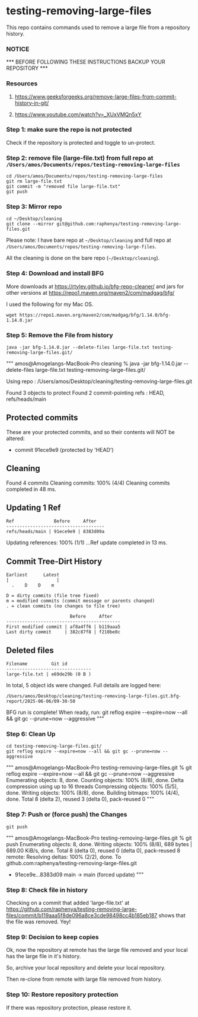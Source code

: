 # testing-removing-large-files

This repo contains commands used to remove a large file from a repository history.

### NOTICE

*** BEFORE FOLLOWING THESE INSTRUCTIONS BACKUP YOUR REPOSITORY ***

### Resources

1. https://www.geeksforgeeks.org/remove-large-files-from-commit-history-in-git/

2. https://www.youtube.com/watch?v=_XUxVMQn5xY

### Step 1: make sure the repo is not protected

Check if the repository is protected and toggle to un-protect.

### Step 2: remove file (large-file.txt) from full repo at `/Users/amos/Documents/repos/testing-removing-large-files` 

```
cd /Users/amos/Documents/repos/testing-removing-large-files
git rm large-file.txt
git commit -m "removed file large-file.txt"
git push
```

###  Step 3: Mirror repo

```
cd ~/Desktop/cleaning
git clone --mirror git@github.com:raphenya/testing-removing-large-files.git
```

Please note: I have bare repo at `~/Desktop/cleaning` and full repo at `/Users/amos/Documents/repos/testing-removing-large-files`.

All the cleaning is done on the bare repo (`~/Desktop/cleaning`).

### Step 4: Download and install BFG

More downloads at https://rtyley.github.io/bfg-repo-cleaner/ and jars for other versions at https://repo1.maven.org/maven2/com/madgag/bfg/

I used the following for my Mac OS.

```
wget https://repo1.maven.org/maven2/com/madgag/bfg/1.14.0/bfg-1.14.0.jar
```

### Step 5: Remove the File from history

```
java -jar bfg-1.14.0.jar --delete-files large-file.txt testing-removing-large-files.git/
```

"""
amos@Amogelangs-MacBook-Pro cleaning % java -jar bfg-1.14.0.jar --delete-files large-file.txt testing-removing-large-files.git/

Using repo : /Users/amos/Desktop/cleaning/testing-removing-large-files.git

Found 3 objects to protect
Found 2 commit-pointing refs : HEAD, refs/heads/main

Protected commits
-----------------

These are your protected commits, and so their contents will NOT be altered:

 * commit 91ece9e9 (protected by 'HEAD')

Cleaning
--------

Found 4 commits
Cleaning commits:       100% (4/4)
Cleaning commits completed in 48 ms.

Updating 1 Ref
--------------

	Ref               Before     After   
	-------------------------------------
	refs/heads/main | 91ece9e9 | 8383d09a

Updating references:    100% (1/1)
...Ref update completed in 13 ms.

Commit Tree-Dirt History
------------------------

	Earliest      Latest
	|                  |
	  .    D    D    m  

	D = dirty commits (file tree fixed)
	m = modified commits (commit message or parents changed)
	. = clean commits (no changes to file tree)

	                        Before     After   
	-------------------------------------------
	First modified commit | af8a4ff6 | b119aaa5
	Last dirty commit     | 382c87f8 | f210be0c

Deleted files
-------------

	Filename         Git id         
	--------------------------------
	large-file.txt | e69de29b (0 B )


In total, 5 object ids were changed. Full details are logged here:

	/Users/amos/Desktop/cleaning/testing-removing-large-files.git.bfg-report/2025-06-06/09-30-50

BFG run is complete! When ready, run: git reflog expire --expire=now --all && git gc --prune=now --aggressive
"""


### Step 6: Clean Up

```
cd testing-removing-large-files.git/
git reflog expire --expire=now --all && git gc --prune=now --aggressive
```

"""
amos@Amogelangs-MacBook-Pro testing-removing-large-files.git % git reflog expire --expire=now --all && git gc --prune=now --aggressive
Enumerating objects: 8, done.
Counting objects: 100% (8/8), done.
Delta compression using up to 16 threads
Compressing objects: 100% (5/5), done.
Writing objects: 100% (8/8), done.
Building bitmaps: 100% (4/4), done.
Total 8 (delta 2), reused 3 (delta 0), pack-reused 0
"""


### Step 7: Push or (force push) the Changes

```
git push
```

"""
amos@Amogelangs-MacBook-Pro testing-removing-large-files.git % git push
Enumerating objects: 8, done.
Writing objects: 100% (8/8), 689 bytes | 689.00 KiB/s, done.
Total 8 (delta 0), reused 0 (delta 0), pack-reused 8
remote: Resolving deltas: 100% (2/2), done.
To github.com:raphenya/testing-removing-large-files.git
 + 91ece9e...8383d09 main -> main (forced update)
"""

### Step 8: Check file in history

Checking on a commit that added 'large-file.txt' at https://github.com/raphenya/testing-removing-large-files/commit/b119aaa5f8de096a8ce3cde98498cc4b185eb187 shows that the file was removed. Yey!

### Step 9: Decision to keep copies

Ok, now the repository at remote has the large file removed and your local has the large file in it's history.

So, archive your local repository and delete your local repository.

Then re-clone from remote with large file removed from history.

### Step 10: Restore repository protection

If there was repository protection, please restore it.